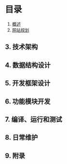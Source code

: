 # 目录

1. [概述](Overview.md)
2. [网站规划](Architecture.md)

## 3. 技术架构

## 4. 数据结构设计

## 5. 开发框架设计

## 6. 功能模块开发

## 7. 编译、运行和测试

## 8. 日常维护

## 9. 附录